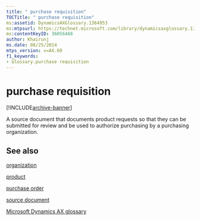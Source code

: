 ```yaml
---
title: " purchase requisition"
TOCTitle: " purchase requisition"
ms:assetid: DynamicsAXGlossary.1364953
ms:mtpsurl: https://technet.microsoft.com/library/dynamicsaxglossary.1364953(v=AX.60)
ms:contentKeyID: 36056468
author: Khairunj
ms.date: 08/25/2014
mtps_version: v=AX.60
f1_keywords:
- Glossary.purchase requisition
---
```


# purchase requisition


[!INCLUDE[archive-banner](includes/archive-banner.md)]

A source document that documents product requests so that they can be submitted for review and be used to authorize purchasing by a purchasing organization.

## See also

[organization](organization.md)

[product](product.md)

[purchase order](purchase-order.md)

[source document](source-document.md)

[Microsoft Dynamics AX glossary](glossary/microsoft-dynamics-ax-glossary.md)

  


